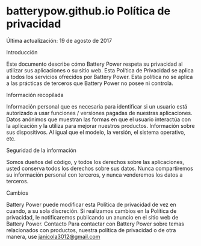 # batterypow.github.io  Política de privacidad

Última actualización: 19 de agosto de 2017

Introducción

Este documento describe cómo Battery Power respeta su privacidad al utilizar sus aplicaciones o su sitio web. Esta Política de Privacidad se aplica a todos los servicios ofrecidos por Battery Power. Esta política no se aplica a las prácticas de terceros que Battery Power no posee ni controla.

Información recopilada

Información personal que es necesaria para identificar si un usuario está autorizado a usar funciones / versiones pagadas de nuestras aplicaciones. Datos anónimos que muestran las formas en que el usuario interactúa con la aplicación y la utiliza para mejorar nuestros productos. Información sobre sus dispositivos. Al igual que el modelo, la versión, el sistema operativo, etc.

Seguridad de la información

Somos dueños del código, y todos los derechos sobre las aplicaciones, usted conserva todos los derechos sobre sus datos. Nunca compartiremos su información personal con terceros, y nunca venderemos los datos a terceros.

Cambios

Battery Power puede modificar esta Política de privacidad de vez en cuando, a su sola discreción. Si realizamos cambios en la Política de privacidad, le notificaremos publicando un anuncio en el sitio web de Battery Power. Contacto Para contactar con Battery Power sobre temas relacionados con productos, nuestra política de privacidad o de otra manera, use janicola3012@gmail.com
